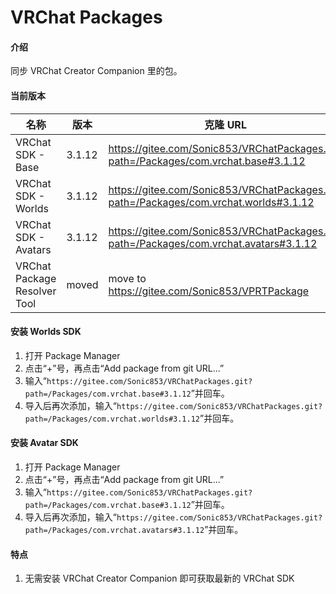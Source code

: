 # VRChat Packages

#### 介绍

同步 VRChat Creator Companion 里的包。

#### 当前版本

| 名称                         | 版本   | 克隆 URL                                                                                           |
| ---------------------------- | ------ | -------------------------------------------------------------------------------------------------- |
| VRChat SDK - Base            | 3.1.12  | https://gitee.com/Sonic853/VRChatPackages.git?path=/Packages/com.vrchat.base#3.1.12              |
| VRChat SDK - Worlds          | 3.1.12  | https://gitee.com/Sonic853/VRChatPackages.git?path=/Packages/com.vrchat.worlds#3.1.12            |
| VRChat SDK - Avatars         | 3.1.12  | https://gitee.com/Sonic853/VRChatPackages.git?path=/Packages/com.vrchat.avatars#3.1.12           |
| VRChat Package Resolver Tool | moved | move to https://gitee.com/Sonic853/VPRTPackage |

#### 安装 Worlds SDK

1. 打开 Package Manager
2. 点击“+”号，再点击“Add package from git URL...”
3. 输入“`https://gitee.com/Sonic853/VRChatPackages.git?path=/Packages/com.vrchat.base#3.1.12`”并回车。
4. 导入后再次添加，输入“`https://gitee.com/Sonic853/VRChatPackages.git?path=/Packages/com.vrchat.worlds#3.1.12`”并回车。

#### 安装 Avatar SDK

1. 打开 Package Manager
2. 点击“+”号，再点击“Add package from git URL...”
3. 输入“`https://gitee.com/Sonic853/VRChatPackages.git?path=/Packages/com.vrchat.base#3.1.12`”并回车。
4. 导入后再次添加，输入“`https://gitee.com/Sonic853/VRChatPackages.git?path=/Packages/com.vrchat.avatars#3.1.12`”并回车。

#### 特点

1. 无需安装 VRChat Creator Companion 即可获取最新的 VRChat SDK
